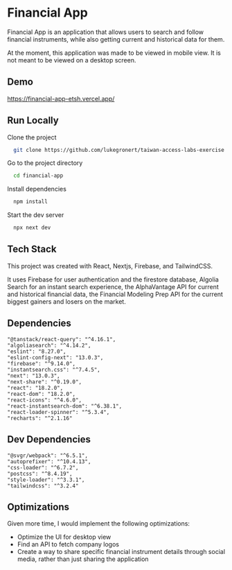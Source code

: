 
# Financial App

Financial App is an application that allows users to
search and follow financial instruments, while also 
getting current and historical data for them. 

At the moment, this application was made to be viewed in mobile 
view. It is not meant to be viewed on a desktop screen.


## Demo

https://financial-app-etsh.vercel.app/


## Run Locally

Clone the project

```bash
  git clone https://github.com/lukegronert/taiwan-access-labs-exercise.git
```

Go to the project directory

```bash
  cd financial-app
```

Install dependencies

```bash
  npm install
```

Start the dev server

```bash
  npx next dev
```


## Tech Stack

This project was created with React, Nextjs, Firebase, and TailwindCSS.

It uses Firebase for user authentication and the firestore database, Algolia Search for an instant search experience, the AlphaVantage API for current and historical financial data, the Financial Modeling Prep API for the current biggest gainers and losers on the market.

## Dependencies
    "@tanstack/react-query": "^4.16.1",
    "algoliasearch": "^4.14.2",
    "eslint": "8.27.0",
    "eslint-config-next": "13.0.3",
    "firebase": "^9.14.0",
    "instantsearch.css": "^7.4.5",
    "next": "13.0.3",
    "next-share": "^0.19.0",
    "react": "18.2.0",
    "react-dom": "18.2.0",
    "react-icons": "^4.6.0",
    "react-instantsearch-dom": "^6.38.1",
    "react-loader-spinner": "^5.3.4",
    "recharts": "^2.1.16"

## Dev Dependencies

    "@svgr/webpack": "^6.5.1",
    "autoprefixer": "^10.4.13",
    "css-loader": "^6.7.2",
    "postcss": "^8.4.19",
    "style-loader": "^3.3.1",
    "tailwindcss": "^3.2.4"

## Optimizations

Given more time, I would implement the following optimizations:
 - Optimize the UI for desktop view
 - Find an API to fetch company logos
 - Create a way to share specific financial instrument details through social media, rather than just sharing the application
 
